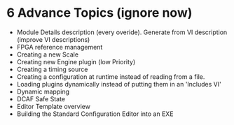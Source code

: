# 6 Advance Topics (ignore now)
* Module Details description (every overide). Generate from VI description (improve VI descriptions)
* FPGA reference management
* Creating a new Scale
*	Creating new Engine plugin (low Priority)
*	Creating a timing source
*	Creating a configuration at runtime instead of reading from a file.
*	Loading plugins dynamically instead of putting them in an 'Includes VI'
*	Dynamic mapping
*	DCAF Safe State
*	Editor Template overview
*	Building the Standard Configuration Editor into an EXE
